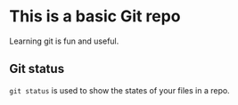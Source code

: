 # This is a basic Git repo

Learning git is fun and useful.

## Git status

`git status` is used to show the states of your files in a repo.